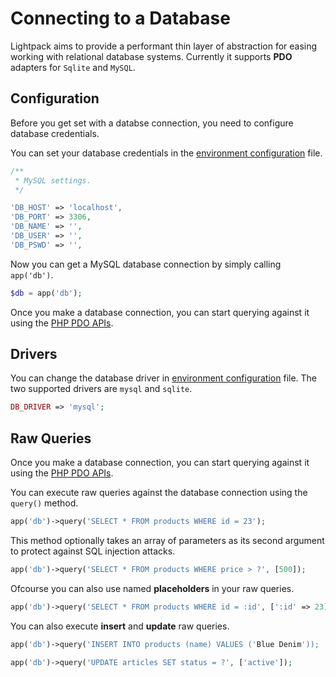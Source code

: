 # Connecting to a Database

Lightpack aims to provide a performant thin layer of abstraction for easing working with relational database systems. Currently it supports **PDO** adapters for
<code>Sqlite</code> and <code>MySQL</code>.

## Configuration

Before you get set with a databse connection, you need to configure database credentials. 

You can set your database credentials in the [environment configuration](/environments) file.

```php
/**
 * MySQL settings.
 */

'DB_HOST' => 'localhost',
'DB_PORT' => 3306,
'DB_NAME' => '',
'DB_USER' => '',
'DB_PSWD' => '',
``` 

Now you can get a MySQL database connection by simply calling `app('db')`.

```php
$db = app('db');
```

<p class="tip">Once you make a database connection, you can start querying against it using the <a href="https://www.php.net/manual/en/book.pdo.php" target="_blank">PHP PDO APIs</a>.
</p>

## Drivers

You can change the database driver in [environment configuration](/environments) file. The two supported drivers are `mysql` and `sqlite`.

```php
DB_DRIVER => 'mysql';
```

## Raw Queries

<p class="tip">Once you make a database connection, you can start querying against it using the <a href="https://www.php.net/manual/en/book.pdo.php" target="_blank">PHP PDO APIs</a>.
</p>

You can execute raw queries against the database connection using the <code>query()</code>
method.

```php
app('db')->query('SELECT * FROM products WHERE id = 23');
```

This method optionally takes an array of parameters as its second argument to protect against SQL injection attacks.

```php
app('db')->query('SELECT * FROM products WHERE price > ?', [500]);
```

Ofcourse you can also use named **placeholders** in your raw queries.

```php
app('db')->query('SELECT * FROM products WHERE id = :id', [':id' => 23]);
```

You can also execute **insert** and **update** raw queries.

```php
app('db')->query('INSERT INTO products (name) VALUES ('Blue Denim'));
```

```php
app('db')->query('UPDATE articles SET status = ?', ['active']);
```
